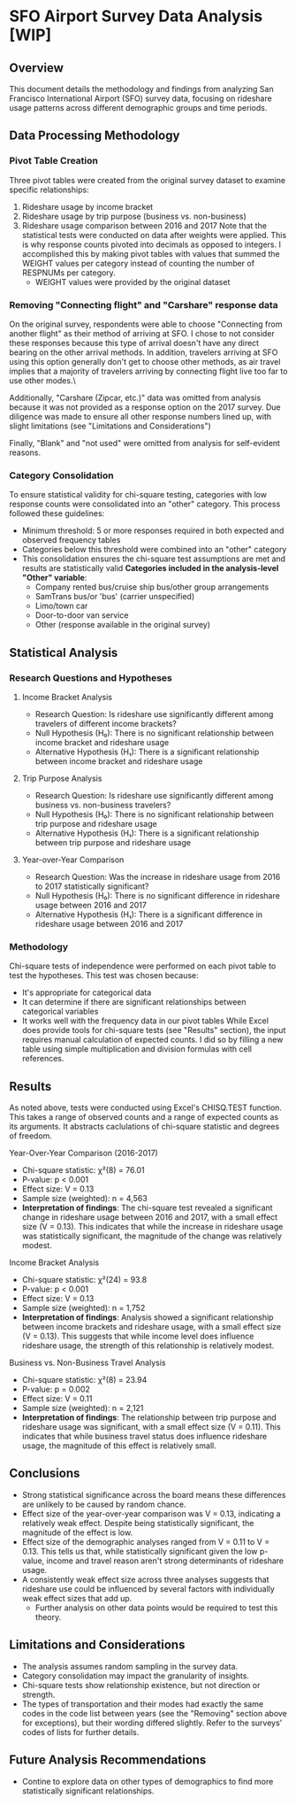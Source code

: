 # SFO Airport Survey Data Analysis [WIP]

## Overview
This document details the methodology and findings from analyzing San Francisco International Airport (SFO) survey data, focusing on rideshare usage patterns across different demographic groups and time periods.

## Data Processing Methodology

### Pivot Table Creation
Three pivot tables were created from the original survey dataset to examine specific relationships:
1. Rideshare usage by income bracket
2. Rideshare usage by trip purpose (business vs. non-business)
3. Rideshare usage comparison between 2016 and 2017
Note that the statistical tests were conducted on data after weights were applied. This is why response counts pivoted into decimals as opposed to integers. I accomplished this by making pivot tables with values that summed the WEIGHT values per category instead of counting the number of RESPNUMs per category.
   - WEIGHT values were provided by the original dataset

### Removing "Connecting flight" and "Carshare" response data
On the original survey, respondents were able to choose "Connecting from another flight" as their method of arriving at SFO. I chose to not consider these responses because this type of arrival doesn't have any direct bearing on the other arrival methods. In addition, travelers arriving at SFO using this option generally don't get to choose other methods, as air travel implies that a majority of travelers arriving by connecting flight live too far to use other modes.\

Additionally, "Carshare (Zipcar, etc.)" data was omitted from analysis because it was not provided as a response option on the 2017 survey. Due diligence was made to ensure all other response numbers lined up, with slight limitations (see "Limitations and Considerations")

Finally, "Blank" and "not used" were omitted from analysis for self-evident reasons.

### Category Consolidation
To ensure statistical validity for chi-square testing, categories with low response counts were consolidated into an "other" category. This process followed these guidelines:
- Minimum threshold: 5 or more responses required in both expected and observed frequency tables
- Categories below this threshold were combined into an "other" category
- This consolidation ensures the chi-square test assumptions are met and results are statistically valid
**Categories included in the analysis-level "Other" variable**:
   - Company rented bus/cruise ship bus/other group arrangements
   - SamTrans bus/or 'bus' (carrier unspecified)
   - Limo/town car
   - Door-to-door van service
   - Other (response available in the original survey)

## Statistical Analysis

### Research Questions and Hypotheses

1. Income Bracket Analysis
   - Research Question: Is rideshare use significantly different among travelers of different income brackets?
   - Null Hypothesis (H₀): There is no significant relationship between income bracket and rideshare usage
   - Alternative Hypothesis (H₁): There is a significant relationship between income bracket and rideshare usage

2. Trip Purpose Analysis
   - Research Question: Is rideshare use significantly different among business vs. non-business travelers?
   - Null Hypothesis (H₀): There is no significant relationship between trip purpose and rideshare usage
   - Alternative Hypothesis (H₁): There is a significant relationship between trip purpose and rideshare usage

3. Year-over-Year Comparison
   - Research Question: Was the increase in rideshare usage from 2016 to 2017 statistically significant?
   - Null Hypothesis (H₀): There is no significant difference in rideshare usage between 2016 and 2017
   - Alternative Hypothesis (H₁): There is a significant difference in rideshare usage between 2016 and 2017

### Methodology
Chi-square tests of independence were performed on each pivot table to test the hypotheses. This test was chosen because:
- It's appropriate for categorical data
- It can determine if there are significant relationships between categorical variables
- It works well with the frequency data in our pivot tables
While Excel does provide tools for chi-square tests (see "Results" section), the input requires manual calculation of expected counts. I did so by filling a new table using simple multiplication and division formulas with cell references.

## Results
As noted above, tests were conducted using Excel's CHISQ.TEST function. This takes a range of observed counts and a range of expected counts as its arguments. It abstracts caclulations of chi-square statistic and degrees of freedom.

Year-Over-Year Comparison (2016-2017)
- Chi-square statistic: χ²(8) = 76.01 
- P-value: p < 0.001
- Effect size: V = 0.13
- Sample size (weighted): n = 4,563
- **Interpretation of findings**: The chi-square test revealed a significant change in rideshare usage between 2016 and 2017, with a small effect size (V = 0.13). This indicates that while the increase in rideshare usage was statistically significant, the magnitude of the change was relatively modest.

Income Bracket Analysis
- Chi-square statistic: χ²(24) = 93.8
- P-value: p < 0.001
- Effect size: V = 0.13
- Sample size (weighted): n = 1,752
- **Interpretation of findings**: Analysis showed a significant relationship between income brackets and rideshare usage, with a small effect size (V = 0.13). This suggests that while income level does influence rideshare usage, the strength of this relationship is relatively modest.

Business vs. Non-Business Travel Analysis
- Chi-square statistic: χ²(8) = 23.94
- P-value: p = 0.002
- Effect size: V = 0.11
- Sample size (weighted): n = 2,121
- **Interpretation of findings**: The relationship between trip purpose and rideshare usage was significant, with a small effect size (V = 0.11). This indicates that while business travel status does influence rideshare usage, the magnitude of this effect is relatively small.

## Conclusions
- Strong statistical significance across the board means these differences are unlikely to be caused by random chance.
- Effect size of the year-over-year comparison was V = 0.13, indicating a relatively weak effect. Despite being statistically significant, the magnitude of the effect is low.
- Effect size of the demographic analyses ranged from V = 0.11 to V = 0.13. This tells us that, while statistically significant given the low p-value, income and travel reason aren't strong determinants of rideshare usage.
- A consistently weak effect size across three analyses suggests that rideshare use could be influenced by several factors with individually weak effect sizes that add up.
   - Further analysis on other data points would be required to test this theory.

## Limitations and Considerations
- The analysis assumes random sampling in the survey data.
- Category consolidation may impact the granularity of insights.
- Chi-square tests show relationship existence, but not direction or strength.
- The types of transportation and their modes had exactly the same codes in the code list between years (see the "Removing" section above for exceptions), but their wording differed slightly. Refer to the surveys' codes of lists for further details.

## Future Analysis Recommendations
- Contine to explore data on other types of demographics to find more statistically significant relationships.